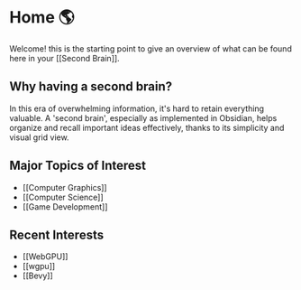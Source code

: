 # Home 🌎

Welcome! this is the starting point to give an overview of what can be found here in your [[Second Brain]].

## Why having a second brain?
In this era of overwhelming information, it's hard to retain everything valuable. A 'second brain', especially as implemented in Obsidian, helps organize and recall important ideas effectively, thanks to its simplicity and visual grid view.

## Major Topics of Interest
* [[Computer Graphics]]
* [[Computer Science]]
* [[Game Development]]
## Recent Interests
* [[WebGPU]]
* [[wgpu]]
* [[Bevy]]

